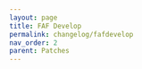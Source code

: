 ```yaml
---
layout: page
title: FAF Develop
permalink: changelog/fafdevelop
nav_order: 2
parent: Patches
---
```


<!--
    This is a template, content is appended automatically based on changelog snippets.
-->
